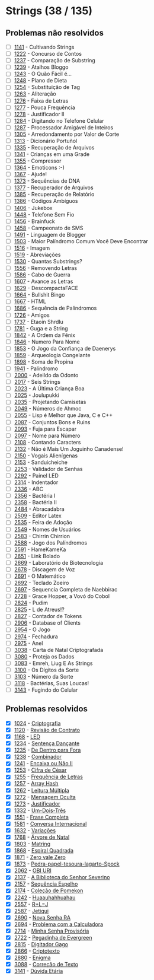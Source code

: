 # Strings (38 / 135)

## Problemas não resolvidos
  - [ ]  [1141](https://www.urionlinejudge.com.br/judge/pt/problems/view/1141) - Cultivando Strings
  - [ ]  [1222](https://www.urionlinejudge.com.br/judge/pt/problems/view/1222) - Concurso de Contos
  - [ ]  [1237](https://www.urionlinejudge.com.br/judge/pt/problems/view/1237) - Comparação de Substring
  - [ ]  [1239](https://www.urionlinejudge.com.br/judge/pt/problems/view/1239) - Atalhos Bloggo
  - [ ]  [1243](https://www.urionlinejudge.com.br/judge/pt/problems/view/1243) - O Quão Fácil é...
  - [ ]  [1248](https://www.urionlinejudge.com.br/judge/pt/problems/view/1248) - Plano de Dieta
  - [ ]  [1254](https://www.urionlinejudge.com.br/judge/pt/problems/view/1254) - Substituição de Tag
  - [ ]  [1263](https://www.urionlinejudge.com.br/judge/pt/problems/view/1263) - Aliteração
  - [ ]  [1276](https://www.urionlinejudge.com.br/judge/pt/problems/view/1276) - Faixa de Letras
  - [ ]  [1277](https://www.urionlinejudge.com.br/judge/pt/problems/view/1277) - Pouca Frequência
  - [ ]  [1278](https://www.urionlinejudge.com.br/judge/pt/problems/view/1278) - Justificador II
  - [ ]  [1284](https://www.urionlinejudge.com.br/judge/pt/problems/view/1284) - Digitando no Telefone Celular
  - [ ]  [1287](https://www.urionlinejudge.com.br/judge/pt/problems/view/1287) - Processador Amigável de Inteiros
  - [ ]  [1305](https://www.urionlinejudge.com.br/judge/pt/problems/view/1305) - Arredondamento por Valor de Corte
  - [ ]  [1313](https://www.urionlinejudge.com.br/judge/pt/problems/view/1313) - Dicionário Portuñol
  - [ ]  [1335](https://www.urionlinejudge.com.br/judge/pt/problems/view/1335) - Recuperação de Arquivos
  - [ ]  [1341](https://www.urionlinejudge.com.br/judge/pt/problems/view/1341) - Crianças em uma Grade
  - [ ]  [1355](https://www.urionlinejudge.com.br/judge/pt/problems/view/1355) - Compressor
  - [ ]  [1364](https://www.urionlinejudge.com.br/judge/pt/problems/view/1364) - Emoticons :-)
  - [ ]  [1367](https://www.urionlinejudge.com.br/judge/pt/problems/view/1367) - Ajude!
  - [ ]  [1373](https://www.urionlinejudge.com.br/judge/pt/problems/view/1373) - Sequências de DNA
  - [ ]  [1377](https://www.urionlinejudge.com.br/judge/pt/problems/view/1377) - Recuperador de Arquivos
  - [ ]  [1385](https://www.urionlinejudge.com.br/judge/pt/problems/view/1385) - Recuperação de Relatório
  - [ ]  [1386](https://www.urionlinejudge.com.br/judge/pt/problems/view/1386) - Códigos Ambíguos
  - [ ]  [1406](https://www.urionlinejudge.com.br/judge/pt/problems/view/1406) - Jukebox
  - [ ]  [1448](https://www.urionlinejudge.com.br/judge/pt/problems/view/1448) - Telefone Sem Fio
  - [ ]  [1456](https://www.urionlinejudge.com.br/judge/pt/problems/view/1456) - Brainfuck
  - [ ]  [1458](https://www.urionlinejudge.com.br/judge/pt/problems/view/1458) - Campeonato de SMS
  - [ ]  [1491](https://www.urionlinejudge.com.br/judge/pt/problems/view/1491) - Linguagem de Blogger
  - [ ]  [1503](https://www.urionlinejudge.com.br/judge/pt/problems/view/1503) - Maior Palíndromo Comum Você Deve Encontrar
  - [ ]  [1516](https://www.urionlinejudge.com.br/judge/pt/problems/view/1516) - Imagem
  - [ ]  [1519](https://www.urionlinejudge.com.br/judge/pt/problems/view/1519) - Abreviações
  - [ ]  [1530](https://www.urionlinejudge.com.br/judge/pt/problems/view/1530) - Quantas Substrings?
  - [ ]  [1556](https://www.urionlinejudge.com.br/judge/pt/problems/view/1556) - Removendo Letras
  - [ ]  [1586](https://www.urionlinejudge.com.br/judge/pt/problems/view/1586) - Cabo de Guerra
  - [ ]  [1607](https://www.urionlinejudge.com.br/judge/pt/problems/view/1607) - Avance as Letras
  - [ ]  [1629](https://www.urionlinejudge.com.br/judge/pt/problems/view/1629) - DescompactaFACE
  - [ ]  [1664](https://www.urionlinejudge.com.br/judge/pt/problems/view/1664) - Bullshit Bingo
  - [ ]  [1667](https://www.urionlinejudge.com.br/judge/pt/problems/view/1667) - HTML
  - [ ]  [1686](https://www.urionlinejudge.com.br/judge/pt/problems/view/1686) - Sequência de Palíndromos
  - [ ]  [1726](https://www.urionlinejudge.com.br/judge/pt/problems/view/1726) - Amigos
  - [ ]  [1737](https://www.urionlinejudge.com.br/judge/pt/problems/view/1737) - Etaoin Shrdlu
  - [ ]  [1781](https://www.urionlinejudge.com.br/judge/pt/problems/view/1781) - Guga e a String
  - [ ]  [1842](https://www.urionlinejudge.com.br/judge/pt/problems/view/1842) - A Ordem da Fênix
  - [ ]  [1846](https://www.urionlinejudge.com.br/judge/pt/problems/view/1846) - Numero Para Nome
  - [ ]  [1853](https://www.urionlinejudge.com.br/judge/pt/problems/view/1853) - O Jogo da Confiança de Daenerys
  - [ ]  [1859](https://www.urionlinejudge.com.br/judge/pt/problems/view/1859) - Arqueologia Congelante
  - [ ]  [1898](https://www.urionlinejudge.com.br/judge/pt/problems/view/1898) - Soma de Propina
  - [ ]  [1941](https://www.urionlinejudge.com.br/judge/pt/problems/view/1941) - Palíndromo
  - [ ]  [2000](https://www.urionlinejudge.com.br/judge/pt/problems/view/2000) - Adeildo da Odonto
  - [ ]  [2017](https://www.urionlinejudge.com.br/judge/pt/problems/view/2017) - Seis Strings
  - [ ]  [2023](https://www.urionlinejudge.com.br/judge/pt/problems/view/2023) - A Última Criança Boa
  - [ ]  [2025](https://www.urionlinejudge.com.br/judge/pt/problems/view/2025) - Joulupukki
  - [ ]  [2035](https://www.urionlinejudge.com.br/judge/pt/problems/view/2035) - Projetando Camisetas
  - [ ]  [2049](https://www.urionlinejudge.com.br/judge/pt/problems/view/2049) - Números de Ahmoc
  - [ ]  [2055](https://www.urionlinejudge.com.br/judge/pt/problems/view/2055) - Lisp é Melhor que Java, C e C++
  - [ ]  [2087](https://www.urionlinejudge.com.br/judge/pt/problems/view/2087) - Conjuntos Bons e Ruins
  - [ ]  [2093](https://www.urionlinejudge.com.br/judge/pt/problems/view/2093) - Fuja para Escapar
  - [ ]  [2097](https://www.urionlinejudge.com.br/judge/pt/problems/view/2097) - Nome para Número
  - [ ]  [2108](https://www.urionlinejudge.com.br/judge/pt/problems/view/2108) - Contando Caracters
  - [ ]  [2132](https://www.urionlinejudge.com.br/judge/pt/problems/view/2132) - Não é Mais Um Joguinho Canadense!
  - [ ]  [2150](https://www.urionlinejudge.com.br/judge/pt/problems/view/2150) - Vogais Alienígenas
  - [ ]  [2153](https://www.urionlinejudge.com.br/judge/pt/problems/view/2153) - Sanduicheiche
  - [ ]  [2253](https://www.urionlinejudge.com.br/judge/pt/problems/view/2253) - Validador de Senhas
  - [ ]  [2292](https://www.urionlinejudge.com.br/judge/pt/problems/view/2292) - Painel LED
  - [ ]  [2314](https://www.urionlinejudge.com.br/judge/pt/problems/view/2314) - Indentador
  - [ ]  [2336](https://www.urionlinejudge.com.br/judge/pt/problems/view/2336) - ABC
  - [ ]  [2356](https://www.urionlinejudge.com.br/judge/pt/problems/view/2356) - Bactéria I
  - [ ]  [2358](https://www.urionlinejudge.com.br/judge/pt/problems/view/2358) - Bactéria II
  - [ ]  [2484](https://www.urionlinejudge.com.br/judge/pt/problems/view/2484) - Abracadabra
  - [ ]  [2509](https://www.urionlinejudge.com.br/judge/pt/problems/view/2509) - Editor Latex
  - [ ]  [2535](https://www.urionlinejudge.com.br/judge/pt/problems/view/2535) - Feira de Adoção
  - [ ]  [2549](https://www.urionlinejudge.com.br/judge/pt/problems/view/2549) - Nomes de Usuários
  - [ ]  [2583](https://www.urionlinejudge.com.br/judge/pt/problems/view/2583) - Chirrin Chirrion
  - [ ]  [2588](https://www.urionlinejudge.com.br/judge/pt/problems/view/2588) - Jogo dos Palíndromos
  - [ ]  [2591](https://www.urionlinejudge.com.br/judge/pt/problems/view/2591) - HameKameKa
  - [ ]  [2651](https://www.urionlinejudge.com.br/judge/pt/problems/view/2651) - Link Bolado
  - [ ]  [2669](https://www.urionlinejudge.com.br/judge/pt/problems/view/2669) - Laboratório de Biotecnologia
  - [ ]  [2678](https://www.urionlinejudge.com.br/judge/pt/problems/view/2678) - Discagem de Voz
  - [ ]  [2691](https://www.urionlinejudge.com.br/judge/pt/problems/view/2691) - O Matemático
  - [ ]  [2692](https://www.urionlinejudge.com.br/judge/pt/problems/view/2692) - Teclado Zoeiro
  - [ ]  [2697](https://www.urionlinejudge.com.br/judge/pt/problems/view/2697) - Sequencia Completa de Naebbirac
  - [ ]  [2728](https://www.urionlinejudge.com.br/judge/pt/problems/view/2728) - Grace Hopper, a Vovó do Cobol
  - [ ]  [2824](https://www.urionlinejudge.com.br/judge/pt/problems/view/2824) - Pudim
  - [ ]  [2825](https://www.urionlinejudge.com.br/judge/pt/problems/view/2825) - L de Atreus!?
  - [ ]  [2827](https://www.urionlinejudge.com.br/judge/pt/problems/view/2827) - Contador de Tokens
  - [ ]  [2906](https://www.urionlinejudge.com.br/judge/pt/problems/view/2906) - Database of Clients
  - [ ]  [2954](https://www.urionlinejudge.com.br/judge/pt/problems/view/2954) - O Jogo
  - [ ]  [2974](https://www.urionlinejudge.com.br/judge/pt/problems/view/2974) - Fechadura
  - [ ]  [2975](https://www.urionlinejudge.com.br/judge/pt/problems/view/2975) - Anel
  - [ ]  [3038](https://www.urionlinejudge.com.br/judge/pt/problems/view/3038) - Carta de Natal Criptografada
  - [ ]  [3080](https://www.urionlinejudge.com.br/judge/pt/problems/view/3080) - Proteja os Dados
  - [ ]  [3083](https://www.urionlinejudge.com.br/judge/pt/problems/view/3083) - Emreh, Liug E As Strings
  - [ ]  [3100](https://www.urionlinejudge.com.br/judge/pt/problems/view/3100) - Os Dígitos da Sorte
  - [ ]  [3103](https://www.urionlinejudge.com.br/judge/pt/problems/view/3103) - Número da Sorte
  - [ ]  [3118](https://www.urionlinejudge.com.br/judge/pt/problems/view/3118) - Bactérias, Suas Loucas!
  - [ ]  [3143](https://www.urionlinejudge.com.br/judge/pt/problems/view/3143) - Fugindo do Celular
## Problemas resolvidos
  - [x]  [1024](https://www.urionlinejudge.com.br/judge/pt/problems/view/1024) - [Criptografia](https://github.com/potigol/URI-Potigol/blob/master/src/1000-1099/1024.poti)
  - [x]  [1120](https://www.urionlinejudge.com.br/judge/pt/problems/view/1120) - [Revisão de Contrato](https://github.com/potigol/URI-Potigol/blob/master/src/1100-1199/1120.poti)
  - [x]  [1168](https://www.urionlinejudge.com.br/judge/pt/problems/view/1168) - [LED](https://github.com/potigol/URI-Potigol/blob/master/src/1100-1199/1168.poti)
  - [x]  [1234](https://www.urionlinejudge.com.br/judge/pt/problems/view/1234) - [Sentença Dançante](https://github.com/potigol/URI-Potigol/blob/master/src/1200-1299/1234.poti)
  - [x]  [1235](https://www.urionlinejudge.com.br/judge/pt/problems/view/1235) - [De Dentro para Fora](https://github.com/potigol/URI-Potigol/blob/master/src/1200-1299/1235.poti)
  - [x]  [1238](https://www.urionlinejudge.com.br/judge/pt/problems/view/1238) - [Combinador](https://github.com/potigol/URI-Potigol/blob/master/src/1200-1299/1238.poti)
  - [x]  [1241](https://www.urionlinejudge.com.br/judge/pt/problems/view/1241) - [Encaixa ou Não II](https://github.com/potigol/URI-Potigol/blob/master/src/1200-1299/1241.poti)
  - [x]  [1253](https://www.urionlinejudge.com.br/judge/pt/problems/view/1253) - [Cifra de César](https://github.com/potigol/URI-Potigol/blob/master/src/1200-1299/1253.poti)
  - [x]  [1255](https://www.urionlinejudge.com.br/judge/pt/problems/view/1255) - [Frequência de Letras](https://github.com/potigol/URI-Potigol/blob/master/src/1200-1299/1255.poti)
  - [x]  [1257](https://www.urionlinejudge.com.br/judge/pt/problems/view/1257) - [Array Hash](https://github.com/potigol/URI-Potigol/blob/master/src/1200-1299/1257.poti)
  - [x]  [1262](https://www.urionlinejudge.com.br/judge/pt/problems/view/1262) - [Leitura Múltipla](https://github.com/potigol/URI-Potigol/blob/master/src/1200-1299/1262.poti)
  - [x]  [1272](https://www.urionlinejudge.com.br/judge/pt/problems/view/1272) - [Mensagem Oculta](https://github.com/potigol/URI-Potigol/blob/master/src/1200-1299/1272.poti)
  - [x]  [1273](https://www.urionlinejudge.com.br/judge/pt/problems/view/1273) - [Justificador](https://github.com/potigol/URI-Potigol/blob/master/src/1200-1299/1273.poti)
  - [x]  [1332](https://www.urionlinejudge.com.br/judge/pt/problems/view/1332) - [Um-Dois-Três](https://github.com/potigol/URI-Potigol/blob/master/src/1300-1399/1332.poti)
  - [x]  [1551](https://www.urionlinejudge.com.br/judge/pt/problems/view/1551) - [Frase Completa](https://github.com/potigol/URI-Potigol/blob/master/src/1500-1599/1551.poti)
  - [x]  [1581](https://www.urionlinejudge.com.br/judge/pt/problems/view/1581) - [Conversa Internacional](https://github.com/potigol/URI-Potigol/blob/master/src/1500-1599/1581.poti)
  - [x]  [1632](https://www.urionlinejudge.com.br/judge/pt/problems/view/1632) - [Variações](https://github.com/potigol/URI-Potigol/blob/master/src/1600-1699/1632.poti)
  - [x]  [1768](https://www.urionlinejudge.com.br/judge/pt/problems/view/1768) - [Árvore de Natal](https://github.com/potigol/URI-Potigol/blob/master/src/1700-1799/1768.poti)
  - [x]  [1803](https://www.urionlinejudge.com.br/judge/pt/problems/view/1803) - [Matring](https://github.com/potigol/URI-Potigol/blob/master/src/1800-1899/1803.poti)
  - [x]  [1868](https://www.urionlinejudge.com.br/judge/pt/problems/view/1868) - [Espiral Quadrada](https://github.com/potigol/URI-Potigol/blob/master/src/1800-1899/1868.poti)
  - [x]  [1871](https://www.urionlinejudge.com.br/judge/pt/problems/view/1871) - [Zero vale Zero](https://github.com/potigol/URI-Potigol/blob/master/src/1800-1899/1871.poti)
  - [x]  [1873](https://www.urionlinejudge.com.br/judge/pt/problems/view/1873) - [Pedra-papel-tesoura-lagarto-Spock](https://github.com/potigol/URI-Potigol/blob/master/src/1800-1899/1873.poti)
  - [x]  [2062](https://www.urionlinejudge.com.br/judge/pt/problems/view/2062) - [OBI URI](https://github.com/potigol/URI-Potigol/blob/master/src/2000-2099/2062.poti)
  - [x]  [2137](https://www.urionlinejudge.com.br/judge/pt/problems/view/2137) - [A Biblioteca do Senhor Severino](https://github.com/potigol/URI-Potigol/blob/master/src/2100-2199/2137.poti)
  - [x]  [2157](https://www.urionlinejudge.com.br/judge/pt/problems/view/2157) - [Sequência Espelho](https://github.com/potigol/URI-Potigol/blob/master/src/2100-2199/2157.poti)
  - [x]  [2174](https://www.urionlinejudge.com.br/judge/pt/problems/view/2174) - [Coleção de Pomekon](https://github.com/potigol/URI-Potigol/blob/master/src/2100-2199/2174.poti)
  - [x]  [2242](https://www.urionlinejudge.com.br/judge/pt/problems/view/2242) - [Huaauhahhuahau](https://github.com/potigol/URI-Potigol/blob/master/src/2200-2299/2242.poti)
  - [x]  [2557](https://www.urionlinejudge.com.br/judge/pt/problems/view/2557) - [R+L=J](https://github.com/potigol/URI-Potigol/blob/master/src/2500-2599/2557.poti)
  - [x]  [2587](https://www.urionlinejudge.com.br/judge/pt/problems/view/2587) - [Jetiqui](https://github.com/potigol/URI-Potigol/blob/master/src/2500-2599/2587.poti)
  - [x]  [2690](https://www.urionlinejudge.com.br/judge/pt/problems/view/2690) - [Nova Senha RA](https://github.com/potigol/URI-Potigol/blob/master/src/2600-2699/2690.poti)
  - [x]  [2694](https://www.urionlinejudge.com.br/judge/pt/problems/view/2694) - [Problema com a Calculadora](https://github.com/potigol/URI-Potigol/blob/master/src/2600-2699/2694.poti)
  - [x]  [2714](https://www.urionlinejudge.com.br/judge/pt/problems/view/2714) - [Minha Senha Provisória](https://github.com/potigol/URI-Potigol/blob/master/src/2700-2799/2714.poti)
  - [x]  [2722](https://www.urionlinejudge.com.br/judge/pt/problems/view/2722) - [Pegadinha de Evergreen](https://github.com/potigol/URI-Potigol/blob/master/src/2700-2799/2722.poti)
  - [x]  [2815](https://www.urionlinejudge.com.br/judge/pt/problems/view/2815) - [Digitador Gago](https://github.com/potigol/URI-Potigol/blob/master/src/2800-2899/2815.poti)
  - [x]  [2866](https://www.urionlinejudge.com.br/judge/pt/problems/view/2866) - [Criptotexto](https://github.com/potigol/URI-Potigol/blob/master/src/2800-2899/2866.poti)
  - [x]  [2880](https://www.urionlinejudge.com.br/judge/pt/problems/view/2880) - [Enigma](https://github.com/potigol/URI-Potigol/blob/master/src/2800-2899/2880.poti)
  - [x]  [3088](https://www.urionlinejudge.com.br/judge/pt/problems/view/3088) - [Correção de Texto](https://github.com/potigol/URI-Potigol/blob/master/src/3000-3099/3088.poti)
  - [x]  [3141](https://www.urionlinejudge.com.br/judge/pt/problems/view/3141) - [Dúvida Etária](https://github.com/potigol/URI-Potigol/blob/master/src/3100-3199/3141.poti)